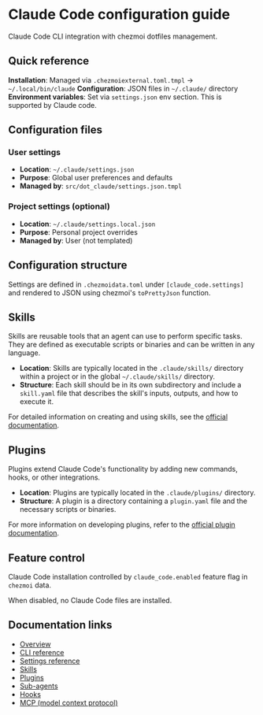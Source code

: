 # Claude Code configuration guide

Claude Code CLI integration with chezmoi dotfiles management.

## Quick reference

**Installation**: Managed via `.chezmoiexternal.toml.tmpl` → `~/.local/bin/claude`
**Configuration**: JSON files in `~/.claude/` directory
**Environment variables**: Set via `settings.json` env section. This is supported by Claude code.

## Configuration files

### User settings
- **Location**: `~/.claude/settings.json`
- **Purpose**: Global user preferences and defaults
- **Managed by**: `src/dot_claude/settings.json.tmpl`

### Project settings (optional)
- **Location**: `~/.claude/settings.local.json`
- **Purpose**: Personal project overrides
- **Managed by**: User (not templated)

## Configuration structure

Settings are defined in `.chezmoidata.toml` under `[claude_code.settings]` and rendered to JSON using chezmoi's `toPrettyJson` function.

## Skills

Skills are reusable tools that an agent can use to perform specific tasks. They are defined as executable scripts or binaries and can be written in any language.

- **Location**: Skills are typically located in the `.claude/skills/` directory within a project or in the global `~/.claude/skills/` directory.
- **Structure**: Each skill should be in its own subdirectory and include a `skill.yaml` file that describes the skill's inputs, outputs, and how to execute it.

For detailed information on creating and using skills, see the [official documentation](https://docs.claude.com/en/docs/agents-and-tools/agent-skills/overview).

## Plugins

Plugins extend Claude Code's functionality by adding new commands, hooks, or other integrations.

- **Location**: Plugins are typically located in the `.claude/plugins/` directory.
- **Structure**: A plugin is a directory containing a `plugin.yaml` file and the necessary scripts or binaries.

For more information on developing plugins, refer to the [official plugin documentation](https://docs.claude.com/en/docs/claude-code/plugins).

## Feature control

Claude Code installation controlled by `claude_code.enabled` feature flag in `chezmoi` data.

When disabled, no Claude Code files are installed.

## Documentation links

- [Overview](https://docs.claude.com/en/docs/claude-code/overview)
- [CLI reference](https://docs.claude.com/en/docs/claude-code/cli-reference)
- [Settings reference](https://docs.claude.com/en/docs/claude-code/settings)
- [Skills](https://docs.claude.com/en/docs/agents-and-tools/agent-skills/overview)
- [Plugins](https://docs.claude.com/en/docs/claude-code/plugins)
- [Sub-agents](https://docs.claude.com/en/docs/claude-code/sub-agents)
- [Hooks](https://docs.claude.com/en/docs/claude-code/hooks-guide)
- [MCP (model context protocol)](https://docs.claude.com/en/docs/claude-code/mcp)
